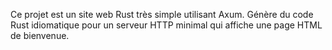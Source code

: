 <!-- Use this file to provide workspace-specific custom instructions to Copilot. For more details, visit https://code.visualstudio.com/docs/copilot/copilot-customization#_use-a-githubcopilotinstructionsmd-file -->

Ce projet est un site web Rust très simple utilisant Axum. Génère du code Rust idiomatique pour un serveur HTTP minimal qui affiche une page HTML de bienvenue.
